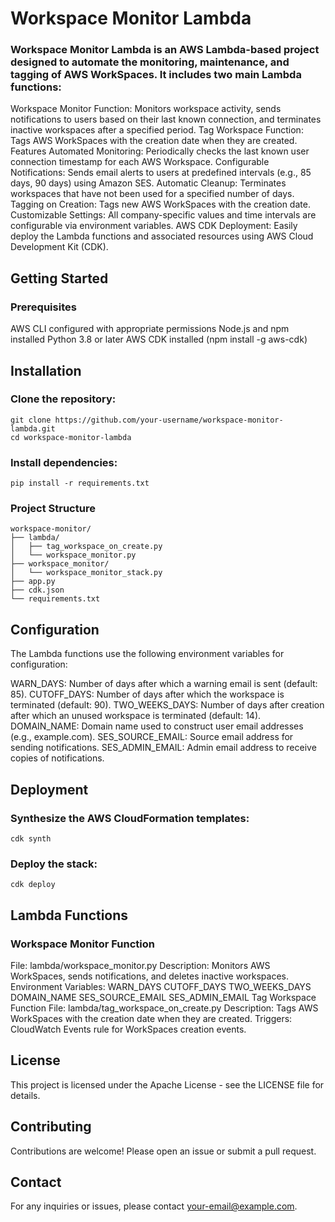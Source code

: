 # Workspace Monitor Lambda

### Workspace Monitor Lambda is an AWS Lambda-based project designed to automate the monitoring, maintenance, and tagging of AWS WorkSpaces. It includes two main Lambda functions:

Workspace Monitor Function: Monitors workspace activity, sends notifications to users based on their last known connection, and terminates inactive workspaces after a specified period.
Tag Workspace Function: Tags AWS WorkSpaces with the creation date when they are created.
Features
Automated Monitoring: Periodically checks the last known user connection timestamp for each AWS Workspace.
Configurable Notifications: Sends email alerts to users at predefined intervals (e.g., 85 days, 90 days) using Amazon SES.
Automatic Cleanup: Terminates workspaces that have not been used for a specified number of days.
Tagging on Creation: Tags new AWS WorkSpaces with the creation date.
Customizable Settings: All company-specific values and time intervals are configurable via environment variables.
AWS CDK Deployment: Easily deploy the Lambda functions and associated resources using AWS Cloud Development Kit (CDK).
## Getting Started
### Prerequisites
AWS CLI configured with appropriate permissions
Node.js and npm installed
Python 3.8 or later
AWS CDK installed (npm install -g aws-cdk)
## Installation
### Clone the repository:

 ```
 git clone https://github.com/your-username/workspace-monitor-lambda.git
 cd workspace-monitor-lambda
 ```
### Install dependencies:

 ```
 pip install -r requirements.txt
 ```
### Project Structure
```
workspace-monitor/
├── lambda/
│   ├── tag_workspace_on_create.py
│   └── workspace_monitor.py
├── workspace_monitor/
│   └── workspace_monitor_stack.py
├── app.py
├── cdk.json
└── requirements.txt
```
## Configuration
The Lambda functions use the following environment variables for configuration:

WARN_DAYS: Number of days after which a warning email is sent (default: 85).
CUTOFF_DAYS: Number of days after which the workspace is terminated (default: 90).
TWO_WEEKS_DAYS: Number of days after creation after which an unused workspace is terminated (default: 14).
DOMAIN_NAME: Domain name used to construct user email addresses (e.g., example.com).
SES_SOURCE_EMAIL: Source email address for sending notifications.
SES_ADMIN_EMAIL: Admin email address to receive copies of notifications.
## Deployment
### Synthesize the AWS CloudFormation templates:

 ```
 cdk synth
 ```
### Deploy the stack:

 ```
 cdk deploy
 ```
## Lambda Functions
### Workspace Monitor Function
File: lambda/workspace_monitor.py
Description: Monitors AWS WorkSpaces, sends notifications, and deletes inactive workspaces.
Environment Variables:
WARN_DAYS
CUTOFF_DAYS
TWO_WEEKS_DAYS
DOMAIN_NAME
SES_SOURCE_EMAIL
SES_ADMIN_EMAIL
Tag Workspace Function
File: lambda/tag_workspace_on_create.py
Description: Tags AWS WorkSpaces with the creation date when they are created.
Triggers: CloudWatch Events rule for WorkSpaces creation events.

## License
This project is licensed under the Apache License - see the LICENSE file for details.

## Contributing
Contributions are welcome! Please open an issue or submit a pull request.

## Contact
For any inquiries or issues, please contact your-email@example.com.
